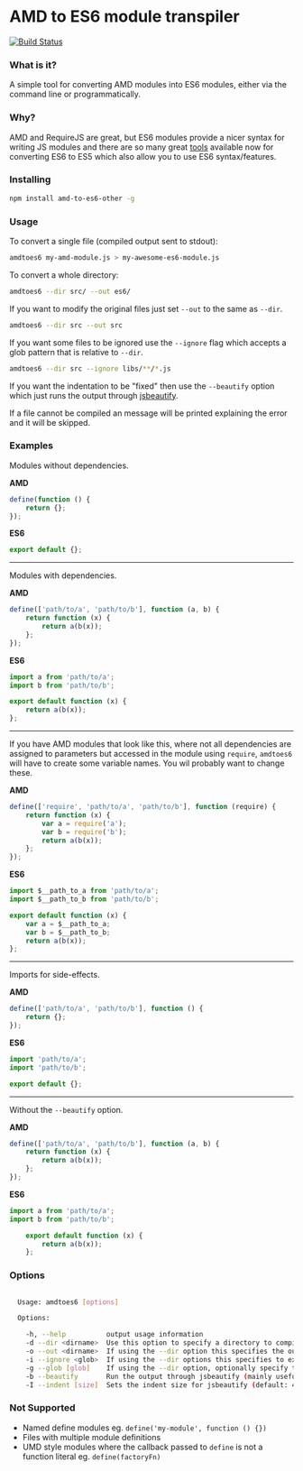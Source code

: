 # AMD to ES6 module transpiler

[![Build Status](https://travis-ci.org/jonbretman/amd-to-as6.svg?branch=master)](https://travis-ci.org/jonbretman/amd-to-as6)

### What is it?
A simple tool for converting AMD modules into ES6 modules, either via the command line or programmatically.

### Why?
AMD and RequireJS are great, but ES6 modules provide a nicer syntax for writing JS modules and there are so many great [tools](https://github.com/addyosmani/es6-tools) available now for converting ES6 to ES5 which also allow you to use ES6 syntax/features.

### Installing

```sh
npm install amd-to-es6-other -g
```

### Usage

To convert a single file (compiled output sent to stdout):

```sh
amdtoes6 my-amd-module.js > my-awesome-es6-module.js
```

To convert a whole directory:

```sh
amdtoes6 --dir src/ --out es6/
```

If you want to modify the original files just set `--out` to the same as `--dir`.

```sh
amdtoes6 --dir src --out src
```

If you want some files to be ignored use the `--ignore` flag which accepts a glob pattern that is relative to `--dir`.

```sh
amdtoes6 --dir src --ignore libs/**/*.js
```

If you want the indentation to be "fixed" then use the `--beautify` option which just runs the output through [jsbeautify](https://github.com/beautify-web/js-beautify).

If a file cannot be compiled an message will be printed explaining the error and it will be skipped.

### Examples

Modules without dependencies.

**AMD**
```js
define(function () {
    return {};
});
```

**ES6**
```js
export default {};
```

---

Modules with dependencies.

**AMD**
```js
define(['path/to/a', 'path/to/b'], function (a, b) {
    return function (x) {
        return a(b(x));
    };
});
```

**ES6**
```js
import a from 'path/to/a';
import b from 'path/to/b';

export default function (x) {
    return a(b(x));
};
```

---

If you have AMD modules that look like this, where not all dependencies are assigned to parameters but accessed in the module using `require`, `amdtoes6` will have to create some variable names. You wil probably want to change these.

**AMD**
```js
define(['require', 'path/to/a', 'path/to/b'], function (require) {
    return function (x) {
        var a = require('a');
        var b = require('b');
        return a(b(x));
    };
});
```

**ES6**
```js
import $__path_to_a from 'path/to/a';
import $__path_to_b from 'path/to/b';

export default function (x) {
    var a = $__path_to_a;
    var b = $__path_to_b;
    return a(b(x));
};
```

---

Imports for side-effects.

**AMD**
```js
define(['path/to/a', 'path/to/b'], function () {
    return {};
});
```

**ES6**
```js
import 'path/to/a';
import 'path/to/b';

export default {};
```

---

Without the `--beautify` option.

**AMD**
```js
define(['path/to/a', 'path/to/b'], function (a, b) {
    return function (x) {
        return a(b(x));
    };
});
```

**ES6**
```js
import a from 'path/to/a';
import b from 'path/to/b';

    export default function (x) {
        return a(b(x));
    };
```

### Options
```sh

  Usage: amdtoes6 [options]

  Options:

    -h, --help          output usage information
    -d --dir <dirname>  Use this option to specify a directory to compile.
    -o --out <dirname>  If using the --dir option this specifies the output directory.
    -i --ignore <glob>  If using the --dir options this specifies to exclude eg. libs/**/*
    -g --glob [glob]    If using the --dir option, optionally specify the glob pattern to match for input files
    -b --beautify       Run the output through jsbeautify (mainly useful for fixing indentation)
    -I --indent [size]  Sets the indent size for jsbeautify (default: 4)

```

### Not Supported
* Named define modules eg. `define('my-module', function () {})`
* Files with multiple module definitions
* UMD style modules where the callback passed to `define` is not a function literal eg. `define(factoryFn)`
